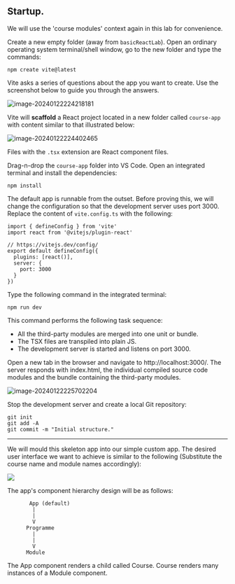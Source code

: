 ## Startup.

We will use the 'course modules' context again in this lab for convenience. 

Create a new empty folder (away from `basicReactLab`). Open an ordinary operating system terminal/shell window, go to the new folder and type the commands:
~~~
npm create vite@latest
~~~
Vite asks a series of questions about the app you want to create. Use the screenshot below to guide you through the answers.

![image-20240122224218181](./img/image-20240122224218181.png)

Vite will **scaffold** a React project located in a new folder called `course-app` with content similar to that illustrated below:

![image-20240122224402465](./img/image-20240122224402465.png)

Files with the `.tsx` extension are React component files. 

Drag-n-drop the `course-app` folder into VS Code. Open an integrated terminal and install the dependencies:
~~~
npm install
~~~



The default app is runnable from the outset. Before proving this, we will change the configuration so that the development server uses port 3000. Replace the content of `vite.config.ts` with the following:

~~~tsx
import { defineConfig } from 'vite'
import react from '@vitejs/plugin-react'

// https://vitejs.dev/config/
export default defineConfig({
  plugins: [react()],
  server: {
    port: 3000
  }
})
~~~
Type the following command in the integrated terminal:
~~~
npm run dev
~~~
This command performs the following task sequence:

- All the third-party modules are merged into one unit or bundle.
- The TSX files are transpiled into plain JS.
- The development server is started and listens on port 3000.

Open a new tab in the browser and navigate to http://localhost:3000/. The server responds with index.html, the individual compiled source code modules and the bundle containing the third-party modules.

![image-20240122225702204](./img/image-20240122225702204.png)

Stop the development server and create a local Git repository:
~~~
git init
git add -A
git commit -m "Initial structure."
~~~

-----------------------------

We will mould this skeleton app into our simple custom app. The desired user interface we want to achieve is similar to the following (Substitute the course name and module names accordingly):

![][obj]

The app's component hierarchy design will be as follows:
~~~
       App (default)
        |
        |
        V
      Programme
        |
        |  
        V
      Module
~~~
The App component renders a child called Course. Course renders many instances of a Module component. 

[vitestart]: ./img/vitestart.png
[scaffold]: ./img/scaffold.png
[obj]: ./img/obj.png
[default]: ./img/default.png
